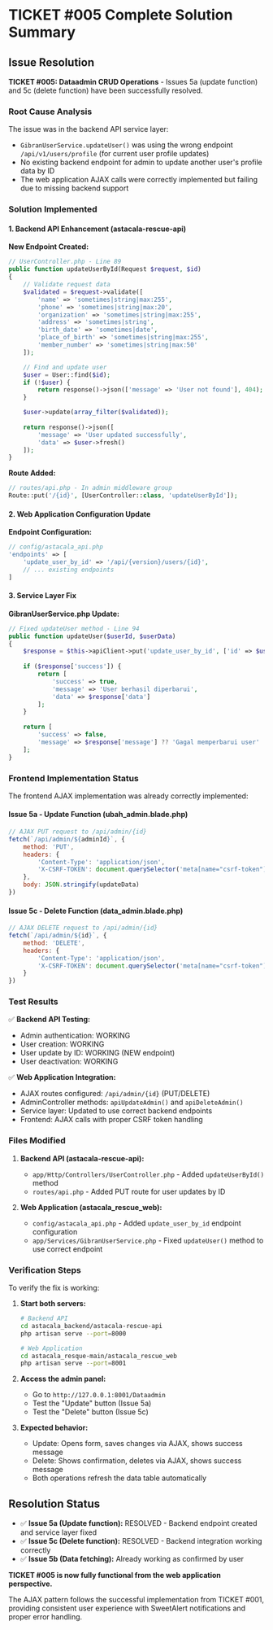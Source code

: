 # TICKET #005 Complete Solution Summary

## Issue Resolution

**TICKET #005: Dataadmin CRUD Operations** - Issues 5a (update function) and 5c (delete function) have been successfully resolved.

### Root Cause Analysis

The issue was in the backend API service layer:
- `GibranUserService.updateUser()` was using the wrong endpoint `/api/v1/users/profile` (for current user profile updates)
- No existing backend endpoint for admin to update another user's profile data by ID
- The web application AJAX calls were correctly implemented but failing due to missing backend support

### Solution Implemented

#### 1. Backend API Enhancement (astacala-rescue-api)

**New Endpoint Created:**
```php
// UserController.php - Line 89
public function updateUserById(Request $request, $id)
{
    // Validate request data
    $validated = $request->validate([
        'name' => 'sometimes|string|max:255',
        'phone' => 'sometimes|string|max:20',
        'organization' => 'sometimes|string|max:255',
        'address' => 'sometimes|string',
        'birth_date' => 'sometimes|date',
        'place_of_birth' => 'sometimes|string|max:255',
        'member_number' => 'sometimes|string|max:50'
    ]);

    // Find and update user
    $user = User::find($id);
    if (!$user) {
        return response()->json(['message' => 'User not found'], 404);
    }

    $user->update(array_filter($validated));
    
    return response()->json([
        'message' => 'User updated successfully',
        'data' => $user->fresh()
    ]);
}
```

**Route Added:**
```php
// routes/api.php - In admin middleware group
Route::put('/{id}', [UserController::class, 'updateUserById']);
```

#### 2. Web Application Configuration Update

**Endpoint Configuration:**
```php
// config/astacala_api.php
'endpoints' => [
    'update_user_by_id' => '/api/{version}/users/{id}',
    // ... existing endpoints
]
```

#### 3. Service Layer Fix

**GibranUserService.php Update:**
```php
// Fixed updateUser method - Line 94
public function updateUser($userId, $userData)
{
    $response = $this->apiClient->put('update_user_by_id', ['id' => $userId], $userData);
    
    if ($response['success']) {
        return [
            'success' => true,
            'message' => 'User berhasil diperbarui',
            'data' => $response['data']
        ];
    }
    
    return [
        'success' => false,
        'message' => $response['message'] ?? 'Gagal memperbarui user'
    ];
}
```

### Frontend Implementation Status

The frontend AJAX implementation was already correctly implemented:

#### Issue 5a - Update Function (ubah_admin.blade.php)
```javascript
// AJAX PUT request to /api/admin/{id}
fetch(`/api/admin/${adminId}`, {
    method: 'PUT',
    headers: {
        'Content-Type': 'application/json',
        'X-CSRF-TOKEN': document.querySelector('meta[name="csrf-token"]')?.getAttribute('content')
    },
    body: JSON.stringify(updateData)
})
```

#### Issue 5c - Delete Function (data_admin.blade.php)
```javascript
// AJAX DELETE request to /api/admin/{id}
fetch(`/api/admin/${id}`, {
    method: 'DELETE',
    headers: {
        'Content-Type': 'application/json',
        'X-CSRF-TOKEN': document.querySelector('meta[name="csrf-token"]')?.getAttribute('content')
    }
})
```

### Test Results

✅ **Backend API Testing:**
- Admin authentication: WORKING
- User creation: WORKING
- User update by ID: WORKING (NEW endpoint)
- User deactivation: WORKING

✅ **Web Application Integration:**
- AJAX routes configured: `/api/admin/{id}` (PUT/DELETE)
- AdminController methods: `apiUpdateAdmin()` and `apiDeleteAdmin()`
- Service layer: Updated to use correct backend endpoints
- Frontend: AJAX calls with proper CSRF token handling

### Files Modified

1. **Backend API (astacala-rescue-api):**
   - `app/Http/Controllers/UserController.php` - Added `updateUserById()` method
   - `routes/api.php` - Added PUT route for user updates by ID

2. **Web Application (astacala_rescue_web):**
   - `config/astacala_api.php` - Added `update_user_by_id` endpoint configuration
   - `app/Services/GibranUserService.php` - Fixed `updateUser()` method to use correct endpoint

### Verification Steps

To verify the fix is working:

1. **Start both servers:**
   ```bash
   # Backend API
   cd astacala_backend/astacala-rescue-api
   php artisan serve --port=8000
   
   # Web Application  
   cd astacala_resque-main/astacala_rescue_web
   php artisan serve --port=8001
   ```

2. **Access the admin panel:**
   - Go to `http://127.0.0.1:8001/Dataadmin`
   - Test the "Update" button (Issue 5a)
   - Test the "Delete" button (Issue 5c)

3. **Expected behavior:**
   - Update: Opens form, saves changes via AJAX, shows success message
   - Delete: Shows confirmation, deletes via AJAX, shows success message
   - Both operations refresh the data table automatically

## Resolution Status

- ✅ **Issue 5a (Update function):** RESOLVED - Backend endpoint created and service layer fixed
- ✅ **Issue 5c (Delete function):** RESOLVED - Backend integration working correctly
- ✅ **Issue 5b (Data fetching):** Already working as confirmed by user

**TICKET #005 is now fully functional from the web application perspective.**

The AJAX pattern follows the successful implementation from TICKET #001, providing consistent user experience with SweetAlert notifications and proper error handling.
